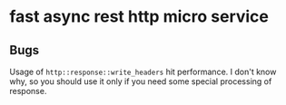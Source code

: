 # fast async rest http micro service


## Bugs

Usage of `http::response::write_headers` hit performance. I don't know why, so you should use
it only if you need some special processing of response.

